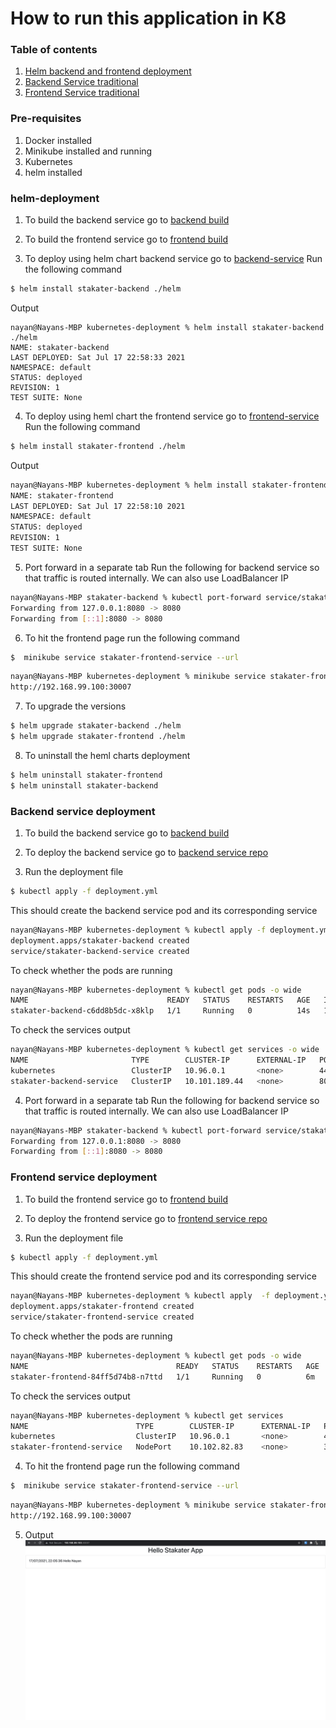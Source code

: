 # How to run this application in K8

### Table of contents
1. [Helm backend and frontend deployment](https://github.com/nayankakati/stakater-assigment#helm-deployment)
2. [Backend Service traditional](https://github.com/nayankakati/stakater-assigment#backend-service-deployment)
3. [Frontend Service traditional](https://github.com/nayankakati/stakater-assigment#frontend-service-deployment)


### Pre-requisites
1. Docker installed
2. Minikube installed and running
3. Kubernetes
4. helm installed


### helm-deployment
1. To build the backend service go to [backend build](https://github.com/nayankakati/stakater-assigment/blob/main/stakater-backend/README.md) 
2. To build the frontend service go to [frontend build](https://github.com/nayankakati/stakater-assigment/blob/main/stakater-frontend/README.md)


3. To deploy using helm chart backend service go to [backend-service](https://github.com/nayankakati/stakater-assigment/tree/main/stakater-backend/kubernetes-deployment)
Run the following command
```bash
$ helm install stakater-backend ./helm
```
Output
```
nayan@Nayans-MBP kubernetes-deployment % helm install stakater-backend ./helm
NAME: stakater-backend
LAST DEPLOYED: Sat Jul 17 22:58:33 2021
NAMESPACE: default
STATUS: deployed
REVISION: 1
TEST SUITE: None
```

4. To deploy using heml chart the frontend service go to [frontend-service](https://github.com/nayankakati/stakater-assigment/tree/main/stakater-frontend/kubernetes-deployment)
Run the following command
```bash
$ helm install stakater-frontend ./helm
```
Output

```bash
nayan@Nayans-MBP kubernetes-deployment % helm install stakater-frontend ./helm
NAME: stakater-frontend
LAST DEPLOYED: Sat Jul 17 22:58:10 2021
NAMESPACE: default
STATUS: deployed
REVISION: 1
TEST SUITE: None
```

5. Port forward in a separate tab
Run the following for backend service so that traffic is routed internally.
We can also use LoadBalancer IP
```bash
nayan@Nayans-MBP stakater-backend % kubectl port-forward service/stakater-backend-service 8080:8080
Forwarding from 127.0.0.1:8080 -> 8080
Forwarding from [::1]:8080 -> 8080
```

6. To hit the frontend page run the following command
```bash
$  minikube service stakater-frontend-service --url
```
```bash
nayan@Nayans-MBP kubernetes-deployment % minikube service stakater-frontend-service --url
http://192.168.99.100:30007
```

7. To upgrade the versions
```bash
$ helm upgrade stakater-backend ./helm
$ helm upgrade stakater-frontend ./helm
```

8. To uninstall the heml charts deployment
```bash
$ helm uninstall stakater-frontend
$ helm uninstall stakater-backend
```


### Backend service deployment
1. To build the backend service go to [backend build](https://github.com/nayankakati/stakater-assigment/blob/main/stakater-backend/README.md) 
2. To deploy the backend service go to [backend service repo](https://github.com/nayankakati/stakater-assigment/tree/main/stakater-backend/kubernetes-deployment)

3. Run the deployment file
```bash
$ kubectl apply -f deployment.yml
```
This should create the backend service pod and its corresponding service
```bash
nayan@Nayans-MBP kubernetes-deployment % kubectl apply -f deployment.yml
deployment.apps/stakater-backend created
service/stakater-backend-service created
```
To check whether the pods are running
```bash
nayan@Nayans-MBP kubernetes-deployment % kubectl get pods -o wide
NAME                               READY   STATUS    RESTARTS   AGE   IP           NODE
stakater-backend-c6dd8b5dc-x8klp   1/1     Running   0          14s   172.17.0.4   minikube
```

To check the services output
```bash
nayan@Nayans-MBP kubernetes-deployment % kubectl get services -o wide
NAME                       TYPE        CLUSTER-IP      EXTERNAL-IP   PORT(S)    AGE   SELECTOR
kubernetes                 ClusterIP   10.96.0.1       <none>        443/TCP    2d    <none>
stakater-backend-service   ClusterIP   10.101.189.44   <none>        8080/TCP   3m    app=stakater-backend
```
4. Port forward in a separate tab
Run the following for backend service so that traffic is routed internally.
We can also use LoadBalancer IP
```bash
nayan@Nayans-MBP stakater-backend % kubectl port-forward service/stakater-backend-service 8080:8080
Forwarding from 127.0.0.1:8080 -> 8080
Forwarding from [::1]:8080 -> 8080
```

### Frontend service deployment
1. To build the frontend service go to [frontend build](https://github.com/nayankakati/stakater-assigment/blob/main/stakater-frontend/README.md)
2. To deploy the frontend service go to [frontend service repo](https://github.com/nayankakati/stakater-assigment/tree/main/stakater-frontend/kubernetes-deployment) 
 
3. Run the deployment file
```bash
$ kubectl apply -f deployment.yml
```
This should create the frontend service pod and its corresponding service

```bash
nayan@Nayans-MBP kubernetes-deployment % kubectl apply  -f deployment.yml
deployment.apps/stakater-frontend created
service/stakater-frontend-service created
```

To check whether the pods are running
```bash
nayan@Nayans-MBP kubernetes-deployment % kubectl get pods -o wide
NAME                                 READY   STATUS    RESTARTS   AGE   IP           NODE
stakater-frontend-84ff5d74b8-n7ttd   1/1     Running   0          6m    172.17.0.5   minikube
```

To check the services output
```bash
nayan@Nayans-MBP kubernetes-deployment % kubectl get services
NAME                        TYPE        CLUSTER-IP      EXTERNAL-IP   PORT(S)          AGE
kubernetes                  ClusterIP   10.96.0.1       <none>        443/TCP          2d
stakater-frontend-service   NodePort    10.102.82.83    <none>        3000:30007/TCP   6m
```


4. To hit the frontend page run the following command
```bash
$  minikube service stakater-frontend-service --url
```
```bash
nayan@Nayans-MBP kubernetes-deployment % minikube service stakater-frontend-service --url
http://192.168.99.100:30007
```

5. Output 
![Output](output.png)

